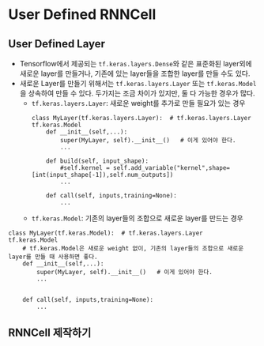 # User Defined RNNCell

## User Defined Layer
- Tensorflow에서 제공되는 `tf.keras.layers.Dense`와 같은 표준화된 layer외에 새로운 layer를 만들거나, 기존에 있는 layer들을 조합한 layer를 만들 수도 있다.
- 새로운 Layer를 만들기 위해서는 `tf.keras.layers.Layer` 또는 `tf.keras.Model`을 상속하여 만들 수 있다. 두가지는 조금 차이가 있지만, 둘 다 가능한 경우가 많다.
	* `tf.keras.layers.Layer`: 새로운 weight를 추가로 만들 필요가 있는 경우
		```
		class MyLayer(tf.keras.layers.Layer):  # tf.keras.layers.Layer    tf.keras.Model
			def __init__(self,...):
				super(MyLayer, self).__init__()   # 이게 있어야 한다.
				...
			
			def build(self, input_shape):
				#self.kernel = self.add_variable("kernel",shape=[int(input_shape[-1]),self.num_outputs])
				...
				
			def call(self, inputs,training=None):
				...
		```
	* `tf.keras.Model`: 기존의 layer들의 조합으로 새로운 layer를 만드는 경우
```
class MyLayer(tf.keras.Model):  # tf.keras.layers.Layer    tf.keras.Model
    # tf.keras.Model은 새로운 weight 없이, 기존의 layer들의 조합으로 새로운 layer를 만들 때 사용하면 좋다.
    def __init__(self,...):
        super(MyLayer, self).__init__()   # 이게 있어야 한다.
        ...
    
        
    def call(self, inputs,training=None):
        ...
```



## RNNCell 제작하기



